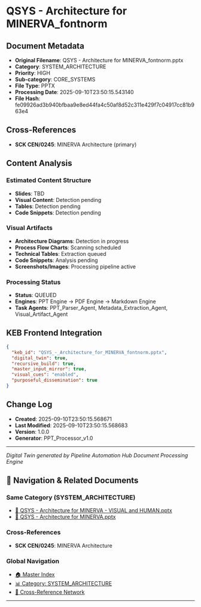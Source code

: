 # QSYS - Architecture for MINERVA_fontnorm

## Document Metadata
- **Original Filename**: QSYS - Architecture for MINERVA_fontnorm.pptx
- **Category**: SYSTEM_ARCHITECTURE
- **Priority**: HIGH
- **Sub-category**: CORE_SYSTEMS
- **File Type**: PPTX
- **Processing Date**: 2025-09-10T23:50:15.543140
- **File Hash**: fe09926ad3b940bfbaa9e8ed44fa4c50af8d52c311e429f7c04917cc81b963e4

## Cross-References
- **SCK CEN/0245**: MINERVA Architecture (primary)

## Content Analysis
### Estimated Content Structure
- **Slides**: TBD
- **Visual Content**: Detection pending
- **Tables**: Detection pending
- **Code Snippets**: Detection pending

### Visual Artifacts
- **Architecture Diagrams**: Detection in progress
- **Process Flow Charts**: Scanning scheduled  
- **Technical Tables**: Extraction queued
- **Code Snippets**: Analysis pending
- **Screenshots/Images**: Processing pipeline active

### Processing Status
- **Status**: QUEUED
- **Engines**: PPT Engine → PDF Engine → Markdown Engine
- **Task Agents**: PPT_Parser_Agent, Metadata_Extraction_Agent, Visual_Artifact_Agent

## KEB Frontend Integration
```json
{
  "keb_id": "QSYS_-_Architecture_for_MINERVA_fontnorm.pptx",
  "digital_twin": true,
  "recursive_build": true,
  "master_input_mirror": true,
  "visual_cues": "enabled",
  "purposeful_dissemination": true
}
```

## Change Log
- **Created**: 2025-09-10T23:50:15.568671
- **Last Modified**: 2025-09-10T23:50:15.568683
- **Version**: 1.0.0
- **Generator**: PPT_Processor_v1.0

---
*Digital Twin generated by Pipeline Automation Hub Document Processing Engine*


## 🧭 Navigation & Related Documents

### Same Category (SYSTEM_ARCHITECTURE)
- [📄 QSYS - Architecture for MINERVA - VISUAL and HUMAN.pptx](./QSYS_-_Architecture_for_MINERVA_-_VISUAL_and_HUMAN.md)
- [📄 QSYS - Architecture for MINERVA.pptx](./QSYS_-_Architecture_for_MINERVA.md)

### Cross-References
- **SCK CEN/0245**: MINERVA Architecture

### Global Navigation
- [🏠 Master Index](../recursive_build/master_index.md)
- [📊 Category: SYSTEM_ARCHITECTURE](../recursive_build/category_system_architecture.md)
- [🔗 Cross-Reference Network](../recursive_build/cross_reference_network.md)

---

